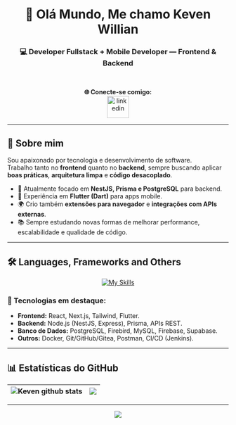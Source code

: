 <h1 align="center">👋 Olá Mundo, Me chamo Keven Willian</h1>     

<h3 align="center">💻 Developer Fullstack + Mobile Developer — Frontend & Backend</h3>  

<br>

<div align="center">
  
**🌐 Conecte-se comigo:**  
<a href="https://www.linkedin.com/in/keven-willian-42a078234/" target="_blank">
  <img src="https://cdn-icons-png.flaticon.com/512/3536/3536505.png" alt="linkedin" width="50"/>
</a>

</div>

---

## 🚀 Sobre mim  
Sou apaixonado por tecnologia e desenvolvimento de software.  
Trabalho tanto no **frontend** quanto no **backend**, sempre buscando aplicar **boas práticas**, **arquitetura limpa** e **código desacoplado**.  

- 🔭 Atualmente focado em **NestJS, Prisma e PostgreSQL** para backend.  
- 📱 Experiência em **Flutter (Dart)** para apps mobile.  
- 🌍 Crio também **extensões para navegador** e **integrações com APIs externas**.  
- 📚 Sempre estudando novas formas de melhorar performance, escalabilidade e qualidade de código.  

---

## 🛠️ Languages, Frameworks and Others  

<div align="center">
  
[![My Skills](https://skillicons.dev/icons?i=js,ts,react,nextjs,nodejs,nestjs,express,flutter,dart,tailwind,postgres,mysql,firebase,docker,git,github,postman,vite,html,css,vscode,androidstudio)](https://skillicons.dev)

</div>  

### 🌟 Tecnologias em destaque:
- **Frontend:** React, Next.js, Tailwind, Flutter.  
- **Backend:** Node.js (NestJS, Express), Prisma, APIs REST.  
- **Banco de Dados:** PostgreSQL, Firebird, MySQL, Firebase, Supabase.  
- **Outros:** Docker, Git/GitHub/Gitea, Postman, CI/CD (Jenkins).  

---

## 📊 Estatísticas do GitHub  

<div align="center">

| <img src="https://github-readme-stats.vercel.app/api?username=kevenWillianDev&show_icons=true&theme=tokyonight&include_all_commits=true&count_private=true&hide_border=true" alt="Keven github stats"/> | <img src="https://github-readme-stats.vercel.app/api/top-langs/?username=kevenWillianDev&layout=compact&theme=tokyonight&hide_border=true" /> |
| ------------- | ------------- |

</div>

---

<p align="center"><img src="https://komarev.com/ghpvc/?username=keven157751&color=blue"></p>
